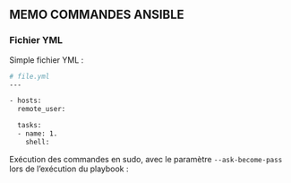 ## MEMO COMMANDES ANSIBLE

### Fichier YML

Simple fichier YML :
```bash
# file.yml
---

- hosts: 
  remote_user: 

  tasks:
  - name: 1.
    shell:

```

Exécution des commandes en sudo, avec le paramètre <code>--ask-become-pass</code> lors de l’exécution du playbook :
